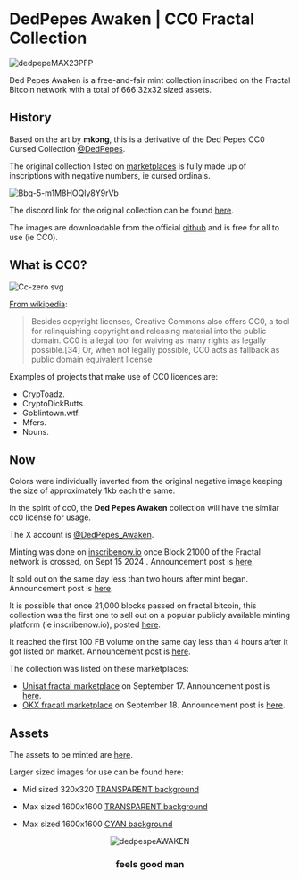 # DedPepes Awaken | CC0 Fractal Collection

![dedpepeMAX23PFP](https://github.com/user-attachments/assets/f3d4571b-13c2-4d70-a5cd-40d0b026a385)

  
Ded Pepes Awaken is a free-and-fair mint collection inscribed on the Fractal Bitcoin network with a total of 666 32x32 sized assets.

## History

Based on the art by **mkong**, this is a derivative of the Ded Pepes CC0 Cursed Collection [@DedPepes](https://x.com/dedpepes). 

The original collection listed on [marketplaces](https://magiceden.io/ordinals/marketplace/dedpepes) is fully made up of inscriptions with negative numbers, ie cursed ordinals. 

![Bbq-5-m1M8HOQly8Y9rVb](https://github.com/user-attachments/assets/b955342c-8cce-450c-9a69-b745afaffbd5)

The discord link for the original collection can be found [here](https://discord.gg/PdA8a5mw3d).

The images are downloadable from the official [github](https://github.com/DedPepes/CursedDedPepes/tree/main/images) and is free for all to use (ie CC0).

## What is CC0?

![Cc-zero svg](https://upload.wikimedia.org/wikipedia/commons/thumb/6/69/CC0_button.svg/88px-CC0_button.svg.png)

[From wikipedia](https://en.wikipedia.org/wiki/Creative_Commons_license#Zero,_public_domain):

>Besides copyright licenses, Creative Commons also offers CC0, a tool for relinquishing copyright and releasing material into the public domain. CC0 is a legal tool for waiving as many rights as legally possible.[34] Or, when not legally possible, CC0 acts as fallback as public domain equivalent license

Examples of projects that make use of CC0 licences are:
- CrypToadz.
- CryptoDickButts.
- Goblintown.wtf.
- Mfers.
- Nouns.

## Now

Colors were individually inverted from the original negative image keeping the size of approximately 1kb each the same.

In the spirit of cc0, the **Ded Pepes Awaken** collection will have the similar cc0 license for usage.

The X account is [@DedPepes_Awaken](https://x.com/DedPepes_Awaken). 

Minting was done on [inscribenow.io](https://fractal.inscribenow.io/collections/69bd65c3aefcf514) once Block 21000 of the Fractal network is crossed, on Sept 15 2024 . Announcement post is [here](https://x.com/DedPepes_Awaken/status/1835339665081327720).

It sold out on the same day less than two hours after mint began. Announcement post is [here](https://x.com/DedPepes_Awaken/status/1835365332577587670).

It is possible that once 21,000 blocks passed on fractal bitcoin, this collection was the first one to sell out on a popular publicly available minting platform (ie inscribenow.io), posted [here](https://x.com/DedPepes_Awaken/status/1835442129243713750).

It reached the first 100 FB volume on the same day less than 4 hours after it got listed on market. Announcement post is [here](https://x.com/DedPepes_Awaken/status/1836027053038264757).


The collection was listed on these marketplaces: 
- [Unisat fractal marketplace](https://fractal.unisat.io/market/collection?collectionId=dedpepes_awaken) on September 17. Announcement post is [here](https://x.com/DedPepes_Awaken/status/1835971807775723839).
- [OKX fracatl marketplace](https://www.okx.com/web3/marketplace/nft/collection/fractal/dedpepes-awaken) on September 18. Announcement post is [here](https://x.com/DedPepes_Awaken/status/1836438666589409719).


## Assets

The assets to be minted are [here](https://github.com/datguysham/dedpepes_awaken/tree/Assets).

Larger sized images for use can be found here:

- Mid sized 320x320 [TRANSPARENT background](https://github.com/datguysham/dedpepes_awaken/tree/320x320)

- Max sized 1600x1600 [TRANSPARENT background](https://github.com/datguysham/dedpepes_awaken/tree/1600x1600)

- Max sized 1600x1600 [CYAN background](https://github.com/datguysham/dedpepes_awaken/tree/1600x1600-CYAN)

  

<div align="center">

![dedpespeAWAKEN](https://github.com/user-attachments/assets/13c7c145-239f-45b2-8d22-0190bec7080e)

<div align="center">

### feels good man
